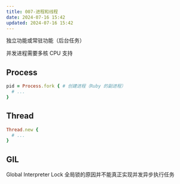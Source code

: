 ```yaml
---
title: 007-进程和线程
date: 2024-07-16 15:42
updated: 2024-07-16 15:42
---
```


独立功能或常驻功能（后台任务）

并发进程需要多核 CPU 支持

## Process

```rb
pid = Process.fork { # 创建进程（Ruby 的副进程）
  # ...
}
```

## Thread

```rb
Thread.new {
  # ...
}
```

## GIL

Global Interpreter Lock 全局锁的原因并不能真正实现并发异步执行任务
